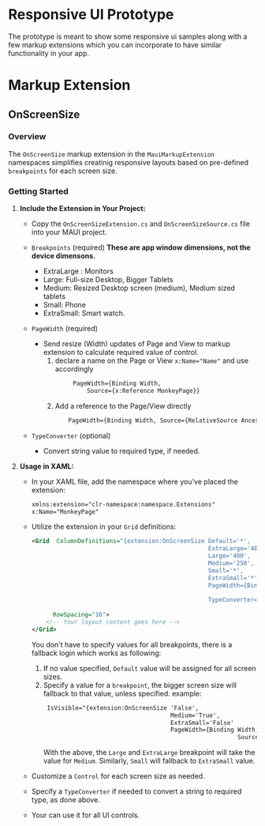 # Responsive UI Prototype

The prototype is meant to show some responsive ui samples along with a few markup extensions which you can incorporate to have similar functionality in your app.


# Markup Extension

## OnScreenSize

### Overview
The `OnScreenSize` markup extension in the `MauiMarkupExtension` namespaces simplifies creatinig responsive layouts based on pre-defined `breakpoints` for each screen size.

### Getting Started

1. **Include the Extension in Your Project:**
   - Copy the `OnScreenSizeExtension.cs` and `OnScreenSizeSource.cs` file into your MAUI project.
    -  `Breakpoints` (required) **These are app window dimensions, not the device dimensons.**
        - ExtraLarge : Monitors
        - Large: Full-size Desktop, Bigger Tablets
        - Medium: Resized Desktop screen (medium), Medium sized tablets
        - Small: Phone
        - ExtraSmall: Smart watch.

    -  `PageWidth` (required)
        - Send resize (Width) updates of Page and View to markup extension to calculate required value of control.
            1. declare a name on the Page or View  `x:Name="Name"` and use accordingly
               ```xml
                    PageWidth={Binding Width,
                        Source={x:Reference MonkeyPage}}
               ```
            2. Add a reference to the Page/View directly 
             ```xml 
                    PageWidth={Binding Width, Source={RelativeSource AncestorType={x:Type ContentPage}}} 
             ```

    -  `TypeConverter` (optional)
        - Convert string value to required type, if needed. 


2. **Usage in XAML:**
   - In your XAML file, add the namespace where you've placed the extension:
     ```xml
     xmlns:extension="clr-namespace:namespace.Extensions"
     x:Name="MonkeyPage"
     ```
   - Utilize the extension in your `Grid` definitions:
     ```xml
     <Grid  ColumnDefinitions="{extension:OnScreenSize Default='*',
                                                       ExtraLarge='400',
                                                       Large='400',
                                                       Medium='250',
                                                       Small='*',
                                                       ExtraSmall='*',
                                                       PageWidth={Binding Width,
                                                                          Source={x:Reference MonkeyPage}},
                                                       TypeConverter={x:Type ColumnDefinitionCollectionTypeConverter}}"
           
           RowSpacing="16">
         <!-- Your layout content goes here -->
     </Grid>
     ```
     
     You don't have to specify values for all breakpoints, there is a fallback login which works as following:
        1. If no value specified, `Default` value will be assigned for all screen sizes.
        2. Specify a value for a `breakpoint`, the bigger screen size will fallback to that value, unless specified.
           example:
           ```xml
            IsVisible="{extension:OnScreenSize 'False',
                                               Medium='True',
                                               ExtraSmall='False'
                                               PageWidth={Binding Width,
                                                                  Source={x:Reference MonkeyPage}}}"
           ```
           With the above, the `Large` and `ExtraLarge` breakpoint will take the value for `Medium`. Similarly, `Small` will fallback to `ExtraSmall` value.
   

   - Customize a `Control` for each screen size as needed.
   - Specify a `TypeConverter` if needed to convert a string to required type, as done above.
   - Your can use it for all UI controls.
    
